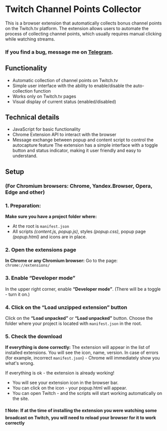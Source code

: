 # Twitch Channel Points Collector
This is a browser extension that automatically collects bonus channel points on the Twitch.tv platform. 
The extension allows users to automate the process of collecting channel points, which usually requires manual clicking while watching streams.

### If you find a bug, message me on [Telegram](https://t.me/GSilver27).

## Functionality
- Automatic collection of channel points on Twitch.tv
- Simple user interface with the ability to enable/disable the auto-collection function
- Works only on Twitch.tv pages
- Visual display of current status (enabled/disabled)
  
## Technical details
- JavaScript for basic functionality
- Chrome Extension API to interact with the browser
- Message exchange between popup and content script to control the autocapture feature
The extension has a simple interface with a toggle button and status indicator, making it user friendly and easy to understand.

## Setup
### (For Chromium browsers: Chrome, Yandex.Browser, Opera, Edge and other)
### 1. Preparation:
**Make sure you have a project folder where:**
- At the root is `manifest.json`
- All scripts _(content.js, popup.js)_, styles _(popup.css)_, popup page _(popup.html)_ and icons are in place.

### 2. Open the extensions page
**In Chrome or any Chromium browser:**
Go to the page:
`chrome://extensions/`

### 3. Enable “Developer mode”
In the upper right corner, enable **“Developer mode”**.
(There will be a toggle - turn it on.)

### 4. Click on the “Load unzipped extension” button
Click on the **“Load unpacked”** or **“Load unpacked”** button.
Choose the folder where your project is located with `manifest.json` in the root.

### 5. Check the download
**If everything is done correctly:**
The extension will appear in the list of installed extensions.
You will see the icon, name, version.
In case of errors (for example, incorrect `manifest.json`) - Chrome will immediately show you what's wrong.

 If everything is ok - the extension is already working!
 - You will see your extension icon in the browser bar.
 - You can click on the icon - your popup.html will appear.
 - You can open Twitch - and the scripts will start working automatically on the site.

#### ❗️ Note: If at the time of installing the extension you were watching some broadcast on Twitch, you will need to reload your browser for it to work correctly
